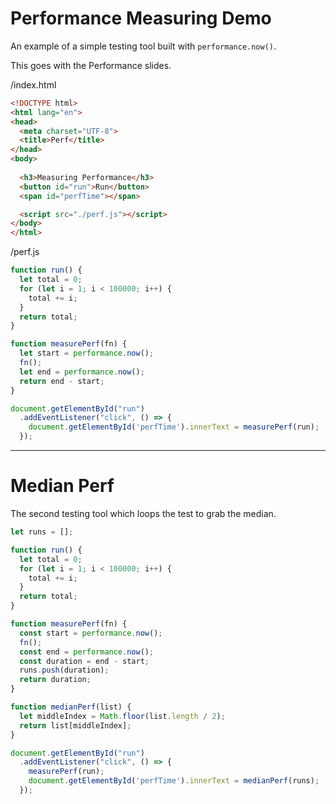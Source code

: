 
# Performance Measuring Demo

An example of a simple testing tool built with `performance.now()`. 

This goes with the Performance slides.

/index.html

```html
<!DOCTYPE html>
<html lang="en">
<head>
  <meta charset="UTF-8">
  <title>Perf</title>
</head>
<body>
  
  <h3>Measuring Performance</h3>
  <button id="run">Run</button>
  <span id="perfTime"></span>

  <script src="./perf.js"></script>
</body>
</html>
```

/perf.js

```js
function run() {
  let total = 0;
  for (let i = 1; i < 100000; i++) {
    total += i;
  }
  return total;
}

function measurePerf(fn) {
  let start = performance.now();
  fn();
  let end = performance.now();
  return end - start;
}

document.getElementById("run")
  .addEventListener("click", () => {
    document.getElementById('perfTime').innerText = measurePerf(run);
  });
```

---

# Median Perf

The second testing tool which loops the test to grab the median.

```js
let runs = [];

function run() {
  let total = 0;
  for (let i = 1; i < 100000; i++) {
    total += i;
  }
  return total;
}

function measurePerf(fn) {
  const start = performance.now();
  fn();
  const end = performance.now();
  const duration = end - start;
  runs.push(duration);
  return duration;
}

function medianPerf(list) {
  let middleIndex = Math.floor(list.length / 2);
  return list[middleIndex];
}

document.getElementById("run")
  .addEventListener("click", () => {
    measurePerf(run);
    document.getElementById('perfTime').innerText = medianPerf(runs);
  });
```